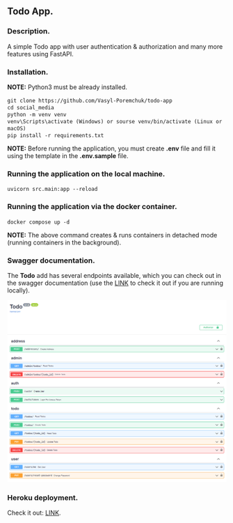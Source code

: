 ## Todo App.

### Description.

A simple Todo app with user authentication & authorization and many more features using FastAPI.

### Installation.

**NOTE:** Python3 must be already installed.

```shell
git clone https://github.com/Vasyl-Poremchuk/todo-app
cd social_media
python -m venv venv
venv\Scripts\activate (Windows) or sourse venv/bin/activate (Linux or macOS)
pip install -r requirements.txt
```

**NOTE:** Before running the application, you must create **.env** file and fill it using the template in the **.env.sample** file.

### Running the application on the local machine.

```shell
uvicorn src.main:app --reload
```

### Running the application via the docker container.

```shell
docker compose up -d
```

**NOTE:** The above command creates & runs containers in detached mode (running containers in the background).

### Swagger documentation.

The **Todo** add has several endpoints available, which you can check out in the swagger documentation (use the [LINK](http://127.0.0.1:8000/docs) to check it out if you are running locally).

![swagger](demo/images/swagger_documentation.png)

### Heroku deployment.

Check it out: [LINK](https://fastapi-todo-app-126126b47426.herokuapp.com/docs).
